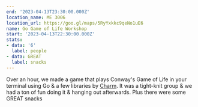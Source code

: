 ```yaml
---
end: '2023-04-13T23:30:00.000Z'
location_name: ME 3006
location_url: https://goo.gl/maps/5RyYxkkc9qeNo1uE6
name: Go Game of Life Workshop
start: '2023-04-13T22:30:00.000Z'
stats:
- data: '6'
  label: people
- data: GREAT
  label: snacks
---
```


Over an hour, we made a game that plays Conway's Game of Life in your terminal using Go & a few libraries by [Charm](https://charm.sh). It was a tight-knit group & we had a ton of fun doing it & hanging out afterwards. Plus there were some GREAT snacks